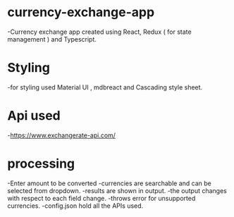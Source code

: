# currency-exchange-app
-Currency exchange app created using React, Redux ( for state management ) and Typescript.

# Styling
-for styling used Material UI , mdbreact and Cascading style sheet.

# Api used

-https://www.exchangerate-api.com/

# processing

-Enter amount to be converted
-currencies are searchable and can be selected from dropdown.
-results are shown in output.
-the output changes with respect to each field change.
-throws error for unsupported currencies.
-config.json hold all the APIs used.
